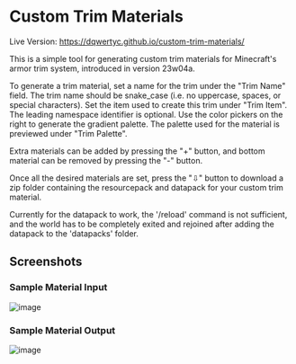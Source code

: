 # Custom Trim Materials

Live Version: https://dqwertyc.github.io/custom-trim-materials/

This is a simple tool for generating custom trim materials for Minecraft's armor trim system, introduced in version 23w04a.

To generate a trim material, set a name for the trim under the "Trim Name" field. The trim name should be snake_case (i.e. no uppercase, spaces, or special characters). 
Set the item used to create this trim under "Trim Item". The leading namespace identifier is optional.
Use the color pickers on the right to generate the gradient palette. The palette used for the material is previewed under "Trim Palette".

Extra materials can be added by pressing the "+" button, and bottom material can be removed by pressing the "-" button.

Once all the desired materials are set, press the "⇩" button to download a zip folder containing the resourcepack and datapack for your custom trim material.

Currently for the datapack to work, the '/reload' command is not sufficient, and the world has to be completely exited and rejoined after adding the datapack to the 'datapacks' folder.

## Screenshots
### Sample Material Input
![image](https://user-images.githubusercontent.com/53627062/215151461-22f78c69-a08b-4215-9002-675f6a0085b1.png)

### Sample Material Output
![image](https://user-images.githubusercontent.com/53627062/215153488-f5725e4b-1eaa-4d21-999c-2b207575c840.png)

